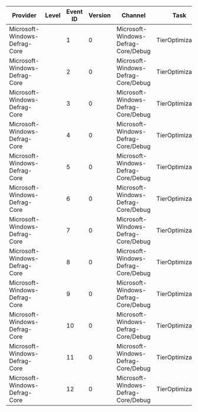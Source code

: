 Provider                       |  Level  |  Event ID  |  Version  |  Channel                              |  Task              |  Opcode  |  Keyword  |  Message
-------------------------------|---------|------------|-----------|---------------------------------------|--------------------|----------|-----------|---------
Microsoft-Windows-Defrag-Core  |         |  1         |  0        |  Microsoft-Windows-Defrag-Core/Debug  |  TierOptimization  |  Start   |           |
Microsoft-Windows-Defrag-Core  |         |  2         |  0        |  Microsoft-Windows-Defrag-Core/Debug  |  TierOptimization  |  Stop    |           |
Microsoft-Windows-Defrag-Core  |         |  3         |  0        |  Microsoft-Windows-Defrag-Core/Debug  |  TierOptimization  |  Start   |           |
Microsoft-Windows-Defrag-Core  |         |  4         |  0        |  Microsoft-Windows-Defrag-Core/Debug  |  TierOptimization  |  Stop    |           |
Microsoft-Windows-Defrag-Core  |         |  5         |  0        |  Microsoft-Windows-Defrag-Core/Debug  |  TierOptimization  |  Start   |           |
Microsoft-Windows-Defrag-Core  |         |  6         |  0        |  Microsoft-Windows-Defrag-Core/Debug  |  TierOptimization  |  Stop    |           |
Microsoft-Windows-Defrag-Core  |         |  7         |  0        |  Microsoft-Windows-Defrag-Core/Debug  |  TierOptimization  |  Start   |           |
Microsoft-Windows-Defrag-Core  |         |  8         |  0        |  Microsoft-Windows-Defrag-Core/Debug  |  TierOptimization  |  Stop    |           |
Microsoft-Windows-Defrag-Core  |         |  9         |  0        |  Microsoft-Windows-Defrag-Core/Debug  |  TierOptimization  |  Start   |           |
Microsoft-Windows-Defrag-Core  |         |  10        |  0        |  Microsoft-Windows-Defrag-Core/Debug  |  TierOptimization  |  Stop    |           |
Microsoft-Windows-Defrag-Core  |         |  11        |  0        |  Microsoft-Windows-Defrag-Core/Debug  |  TierOptimization  |  Start   |           |
Microsoft-Windows-Defrag-Core  |         |  12        |  0        |  Microsoft-Windows-Defrag-Core/Debug  |  TierOptimization  |  Stop    |           |